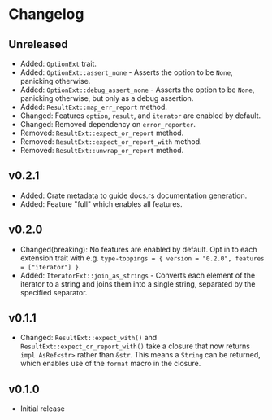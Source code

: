 # Changelog

## Unreleased

- Added: `OptionExt` trait.
- Added: `OptionExt::assert_none` - Asserts the option to be `None`, panicking otherwise.
- Added: `OptionExt::debug_assert_none` - Asserts the option to be `None`, panicking otherwise, but only as a debug assertion.
- Added: `ResultExt::map_err_report` method.
- Changed: Features `option`, `result`, and `iterator` are enabled by default.
- Changed: Removed dependency on `error_reporter`.
- Removed: `ResultExt::expect_or_report` method.
- Removed: `ResultExt::expect_or_report_with` method.
- Removed: `ResultExt::unwrap_or_report` method.

## v0.2.1

- Added: Crate metadata to guide docs.rs documentation generation.
- Added: Feature "full" which enables all features.

## v0.2.0

- Changed(breaking): No features are enabled by default. Opt in to each extension trait with e.g. `type-toppings = { version = "0.2.0", features = ["iterator"] }`.
- Added: `IteratorExt::join_as_strings` - Converts each element of the iterator to a string and joins them into a single string, separated by the specified separator.

## v0.1.1

- Changed: `ResultExt::expect_with()` and `ResultExt::expect_or_report_with()` take a closure that now returns `impl AsRef<str>` rather than `&str`. This means a `String` can be returned, which enables use of the `format` macro in the closure.

## v0.1.0

- Initial release
